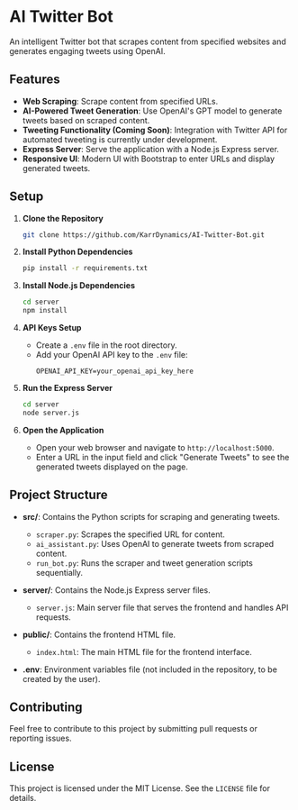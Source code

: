 # AI Twitter Bot

An intelligent Twitter bot that scrapes content from specified websites and generates engaging tweets using OpenAI.

## Features

- **Web Scraping**: Scrape content from specified URLs.
- **AI-Powered Tweet Generation**: Use OpenAI's GPT model to generate tweets based on scraped content.
- **Tweeting Functionality (Coming Soon)**: Integration with Twitter API for automated tweeting is currently under development.
- **Express Server**: Serve the application with a Node.js Express server.
- **Responsive UI**: Modern UI with Bootstrap to enter URLs and display generated tweets.

## Setup

1. **Clone the Repository**
    ```bash
    git clone https://github.com/KarrDynamics/AI-Twitter-Bot.git
    ```

2. **Install Python Dependencies**
    ```bash
    pip install -r requirements.txt
    ```

3. **Install Node.js Dependencies**
    ```bash
    cd server
    npm install
    ```

4. **API Keys Setup**
    - Create a `.env` file in the root directory.
    - Add your OpenAI API key to the `.env` file:
        ```
        OPENAI_API_KEY=your_openai_api_key_here
        ```

5. **Run the Express Server**
    ```bash
    cd server
    node server.js
    ```

6. **Open the Application**
    - Open your web browser and navigate to `http://localhost:5000`.
    - Enter a URL in the input field and click "Generate Tweets" to see the generated tweets displayed on the page.

## Project Structure

- **src/**: Contains the Python scripts for scraping and generating tweets.
  - `scraper.py`: Scrapes the specified URL for content.
  - `ai_assistant.py`: Uses OpenAI to generate tweets from scraped content.
  - `run_bot.py`: Runs the scraper and tweet generation scripts sequentially.

- **server/**: Contains the Node.js Express server files.
  - `server.js`: Main server file that serves the frontend and handles API requests.

- **public/**: Contains the frontend HTML file.
  - `index.html`: The main HTML file for the frontend interface.

- **.env**: Environment variables file (not included in the repository, to be created by the user).

## Contributing

Feel free to contribute to this project by submitting pull requests or reporting issues.

## License

This project is licensed under the MIT License. See the `LICENSE` file for details.
